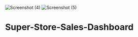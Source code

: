![Screenshot (4)](https://github.com/user-attachments/assets/fc4a8b2d-1e77-459a-ba41-b346583bf43d)
![Screenshot (5)](https://github.com/user-attachments/assets/70056ecd-eed5-4f54-ac1c-1d2fffbbde8d)

# Super-Store-Sales-Dashboard
